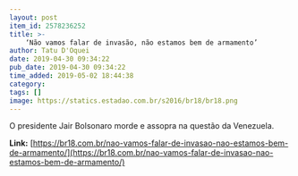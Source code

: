 ```yaml
---
layout: post
item_id: 2578236252
title: >-
    ‘Não vamos falar de invasão, não estamos bem de armamento’
author: Tatu D'Oquei
date: 2019-04-30 09:34:22
pub_date: 2019-04-30 09:34:22
time_added: 2019-05-02 18:44:38
category: 
tags: []
image: https://statics.estadao.com.br/s2016/br18/br18.png
---
```


O presidente Jair Bolsonaro morde e assopra na questão da Venezuela.

**Link:** [https://br18.com.br/nao-vamos-falar-de-invasao-nao-estamos-bem-de-armamento/](https://br18.com.br/nao-vamos-falar-de-invasao-nao-estamos-bem-de-armamento/)

